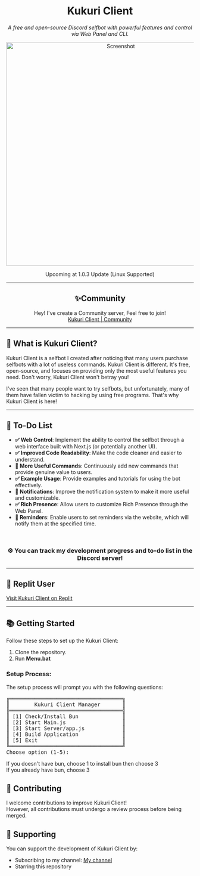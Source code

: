 <h1 align="center">Kukuri Client</h1>
<p align="center">
  <i>A free and open-source Discord selfbot with powerful features and control via Web Panel and CLI.</i>
</p>

<p align="center">
  <img src="https://media.discordapp.net/attachments/1312080817425485905/1318245751628890203/image.png?ex=6774bd47&is=67736bc7&hm=67a823cdcb783b094545fc37a356a16772217cf90f4afafa458a06b8fca2a6d3&=&format=webp&quality=lossless&width=1618&height=988" alt="Screenshot" width="600" />
  <p align="center">Upcoming at 1.0.3 Update (Linux Supported)</p>
</p>

---

<h2 align="center">✨Community</h2>
<p align="center">
  Hey! I've create a Community server, Feel free to join! <br />
  <a href="https://discord.gg/bxMjzEXgZR">Kukuri Client | Community</a>
</p>

---

<h2>🚀 What is Kukuri Client?</h2>
<p>
  Kukuri Client is a selfbot I created after noticing that many users purchase selfbots with a lot of useless commands. 
  Kukuri Client is different. It's free, open-source, and focuses on providing only the most useful features you need. 
  Don't worry, Kukuri Client won't betray you!
</p>

<p>
  I've seen that many people want to try selfbots, but unfortunately, many of them have fallen victim to hacking by using free programs. 
  That's why Kukuri Client is here!
</p>

---

<h2>📝 To-Do List</h2>
<ul>
  <li><strong>✅ Web Control</strong>: Implement the ability to control the selfbot through a web interface built with Next.js (or potentially another UI).</li>
  <li><strong>✅ Improved Code Readability</strong>: Make the code cleaner and easier to understand.</li>
  <li><strong>🔲 More Useful Commands</strong>: Continuously add new commands that provide genuine value to users.</li>
  <li><strong>✅ Example Usage</strong>: Provide examples and tutorials for using the bot effectively.</li>
  <li><strong>🔲 Notifications</strong>: Improve the notification system to make it more useful and customizable.</li>
  <li><strong>✅ Rich Presence</strong>: Allow users to customize Rich Presence through the Web Panel.</li>
  <li><strong>🔲 Reminders</strong>: Enable users to set reminders via the website, which will notify them at the specified time.</li>
</ul>
<br />
<h3 align="center"><strong>⚙️</strong> You can track my development progress and to-do list in the Discord server!</h3>

---

<h2>🌟 Replit User</h2>
<p>
  <a href="https://replit.com/@Mikasuru/KukuriClient">Visit Kukuri Client on Replit</a>
</p>

---

<h2>📚 Getting Started</h2>
<p>Follow these steps to set up the Kukuri Client:</p>

<ol>
  <li>Clone the repository.</li>
  <li>Run <b>Menu.bat</b></li>
</ol>

<h3>Setup Process:</h3>
<p>The setup process will prompt you with the following questions:</p>

<pre>
╔════════════════════════════════════╗
║        Kukuri Client Manager       ║
╠════════════════════════════════════╣
║ [1] Check/Install Bun              ║
║ [2] Start Main.js                  ║
║ [3] Start Server/app.js            ║
║ [4] Build Application              ║
║ [5] Exit                           ║
╚════════════════════════════════════╝
Choose option (1-5):
</pre>
If you doesn't have bun, choose 1 to install bun then choose 3</br>
If you already have bun, choose 3

<h2>🤝 Contributing</h2>
<p>I welcome contributions to improve Kukuri Client!<br />However, all contributions must undergo a review process before being merged.</p>

<h2>💖 Supporting</h2>
<p>You can support the development of Kukuri Client by:</p> <ul> <li>Subscribing to my channel: <a href="https://www.youtube.com/@kukuri_xyz">My channel</a></li> <li>Starring this repository</li> </ul>
